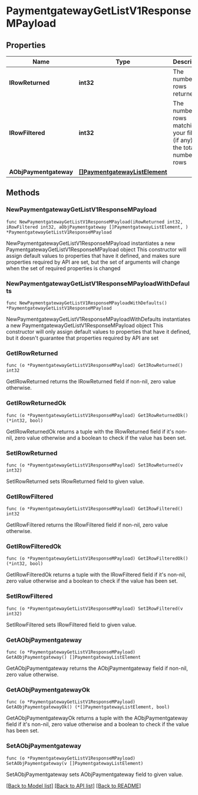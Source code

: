 # PaymentgatewayGetListV1ResponseMPayload

## Properties

Name | Type | Description | Notes
------------ | ------------- | ------------- | -------------
**IRowReturned** | **int32** | The number of rows returned | 
**IRowFiltered** | **int32** | The number of rows matching your filters (if any) or the total number of rows | 
**AObjPaymentgateway** | [**[]PaymentgatewayListElement**](PaymentgatewayListElement.md) |  | 

## Methods

### NewPaymentgatewayGetListV1ResponseMPayload

`func NewPaymentgatewayGetListV1ResponseMPayload(iRowReturned int32, iRowFiltered int32, aObjPaymentgateway []PaymentgatewayListElement, ) *PaymentgatewayGetListV1ResponseMPayload`

NewPaymentgatewayGetListV1ResponseMPayload instantiates a new PaymentgatewayGetListV1ResponseMPayload object
This constructor will assign default values to properties that have it defined,
and makes sure properties required by API are set, but the set of arguments
will change when the set of required properties is changed

### NewPaymentgatewayGetListV1ResponseMPayloadWithDefaults

`func NewPaymentgatewayGetListV1ResponseMPayloadWithDefaults() *PaymentgatewayGetListV1ResponseMPayload`

NewPaymentgatewayGetListV1ResponseMPayloadWithDefaults instantiates a new PaymentgatewayGetListV1ResponseMPayload object
This constructor will only assign default values to properties that have it defined,
but it doesn't guarantee that properties required by API are set

### GetIRowReturned

`func (o *PaymentgatewayGetListV1ResponseMPayload) GetIRowReturned() int32`

GetIRowReturned returns the IRowReturned field if non-nil, zero value otherwise.

### GetIRowReturnedOk

`func (o *PaymentgatewayGetListV1ResponseMPayload) GetIRowReturnedOk() (*int32, bool)`

GetIRowReturnedOk returns a tuple with the IRowReturned field if it's non-nil, zero value otherwise
and a boolean to check if the value has been set.

### SetIRowReturned

`func (o *PaymentgatewayGetListV1ResponseMPayload) SetIRowReturned(v int32)`

SetIRowReturned sets IRowReturned field to given value.


### GetIRowFiltered

`func (o *PaymentgatewayGetListV1ResponseMPayload) GetIRowFiltered() int32`

GetIRowFiltered returns the IRowFiltered field if non-nil, zero value otherwise.

### GetIRowFilteredOk

`func (o *PaymentgatewayGetListV1ResponseMPayload) GetIRowFilteredOk() (*int32, bool)`

GetIRowFilteredOk returns a tuple with the IRowFiltered field if it's non-nil, zero value otherwise
and a boolean to check if the value has been set.

### SetIRowFiltered

`func (o *PaymentgatewayGetListV1ResponseMPayload) SetIRowFiltered(v int32)`

SetIRowFiltered sets IRowFiltered field to given value.


### GetAObjPaymentgateway

`func (o *PaymentgatewayGetListV1ResponseMPayload) GetAObjPaymentgateway() []PaymentgatewayListElement`

GetAObjPaymentgateway returns the AObjPaymentgateway field if non-nil, zero value otherwise.

### GetAObjPaymentgatewayOk

`func (o *PaymentgatewayGetListV1ResponseMPayload) GetAObjPaymentgatewayOk() (*[]PaymentgatewayListElement, bool)`

GetAObjPaymentgatewayOk returns a tuple with the AObjPaymentgateway field if it's non-nil, zero value otherwise
and a boolean to check if the value has been set.

### SetAObjPaymentgateway

`func (o *PaymentgatewayGetListV1ResponseMPayload) SetAObjPaymentgateway(v []PaymentgatewayListElement)`

SetAObjPaymentgateway sets AObjPaymentgateway field to given value.



[[Back to Model list]](../README.md#documentation-for-models) [[Back to API list]](../README.md#documentation-for-api-endpoints) [[Back to README]](../README.md)


